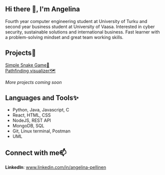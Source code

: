 ## Hi there 👋, I'm Angelina
Fourth year computer engineering student at University of Turku and second year business student at University of Vaasa. Interested in cyber security, sustainable solutions and international business. Fast learner with a problem-solving mindset and great team working skills.

## Projects👾

[Simple Snake Game🐍](https://github.com/ang3lin4/snake_game.git)  
[Pathfinding visualizer🗺️](https://github.com/ang3lin4/pathfinder_visualizer.git)

_More projects coming soon_  


## Languages and Tools✨
- Python, Java, Javascript, C
- React, HTML, CSS
- NodeJS, REST API
- MongoDB, SQL
- Git, Linux terminal, Postman
- UML


## Connect with me📫
**LinkedIn**: www.linkedin.com/in/angelina-pellinen

<!--
**ang3lin4/ang3lin4** is a ✨ _special_ ✨ repository because its `README.md` (this file) appears on your GitHub profile.

Here are some ideas to get you started:

- 🔭 I’m currently working on ...
- 🌱 I’m currently learning ...
- 👯 I’m looking to collaborate on ...
- 🤔 I’m looking for help with ...
- 💬 Ask me about ...
- 📫 How to reach me: ...
- 😄 Pronouns: ...
- ⚡ Fun fact: ...
-->
